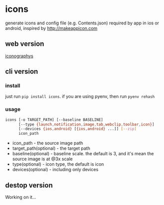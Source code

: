# icons

generate icons and config file (e.g. Contents.json) required by app in ios or android, inspired by http://makeappicon.com

## web version

[iconographys](http://iconographys.appspot.com/)

## cli version

### install

just run `pip install icons`. if you are using pyenv, then run `pyenv rehash`

### usage

```bash
icons [-o TARGET_PATH] [--baseline BASELINE]
      [--type {launch,notification,image,tab,webclip,toolbar,icon}]
      [--devices {ios,android} [{ios,android} ...]] [--zip]
      icon_path
```

* icon_path - the source image path
* target_path(optional) - the target path
* baseline(optional) - baseline scale. the default is 3, and it's mean the source image is at @3x scale
* type(optional) - icon type, the default is icon
* devices(optional) - including only devices

## destop version

Working on it...
